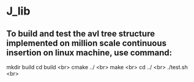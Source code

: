 # J_lib

## To build and test the avl tree structure implemented on million scale continuous insertion on linux machine, use command:
mkdir build
cd build \<br>
cmake ../ \<br>
make \<br>
cd ../ \<br>
./test.sh \<br>
